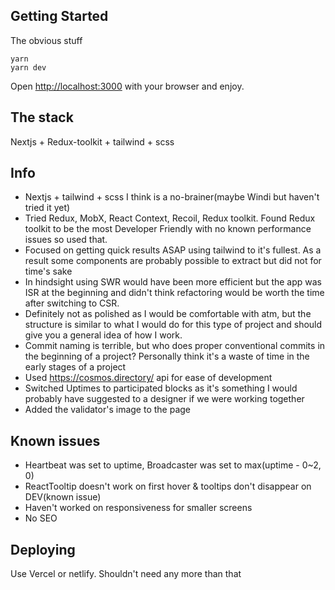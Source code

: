 ## Getting Started

The obvious stuff

```shell
yarn
yarn dev
```

Open [http://localhost:3000](http://localhost:3000) with your browser and enjoy.

## The stack

Nextjs + Redux-toolkit + tailwind + scss

## Info

- Nextjs + tailwind + scss I think is a no-brainer(maybe Windi but haven't tried it yet)
- Tried Redux, MobX, React Context, Recoil, Redux toolkit. Found Redux toolkit to be the most Developer Friendly with no known performance issues so used that.
- Focused on getting quick results ASAP using tailwind to it's fullest. As a result some components are probably possible to extract but did not for time's sake
- In hindsight using SWR would have been more efficient but the app was ISR at the beginning and didn't think refactoring would be worth the time after switching to CSR.
- Definitely not as polished as I would be comfortable with atm, but the structure is similar to what I would do for this type of project and should give you a general idea of how I work.
- Commit naming is terrible, but who does proper conventional commits in the beginning of a project? Personally think it's a waste of time in the early stages of a project
- Used https://cosmos.directory/ api for ease of development
- Switched Uptimes to participated blocks as it's something I would probably have suggested to a designer if we were working together
- Added the validator's image to the page

## Known issues

- Heartbeat was set to uptime, Broadcaster was set to max(uptime - 0~2, 0)
- ReactTooltip doesn't work on first hover & tooltips don't disappear on DEV(known issue)
- Haven't worked on responsiveness for smaller screens
- No SEO

## Deploying

Use Vercel or netlify. Shouldn't need any more than that
